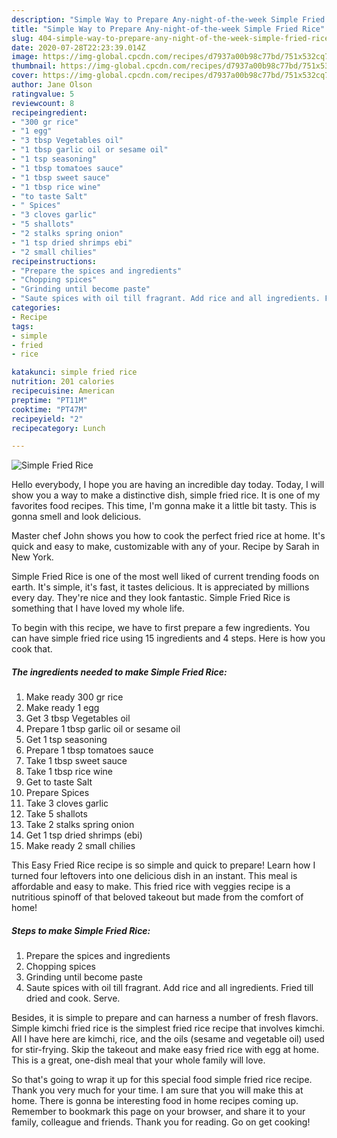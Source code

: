 ```yaml
---
description: "Simple Way to Prepare Any-night-of-the-week Simple Fried Rice"
title: "Simple Way to Prepare Any-night-of-the-week Simple Fried Rice"
slug: 404-simple-way-to-prepare-any-night-of-the-week-simple-fried-rice
date: 2020-07-28T22:23:39.014Z
image: https://img-global.cpcdn.com/recipes/d7937a00b98c77bd/751x532cq70/simple-fried-rice-recipe-main-photo.jpg
thumbnail: https://img-global.cpcdn.com/recipes/d7937a00b98c77bd/751x532cq70/simple-fried-rice-recipe-main-photo.jpg
cover: https://img-global.cpcdn.com/recipes/d7937a00b98c77bd/751x532cq70/simple-fried-rice-recipe-main-photo.jpg
author: Jane Olson
ratingvalue: 5
reviewcount: 8
recipeingredient:
- "300 gr rice"
- "1 egg"
- "3 tbsp Vegetables oil"
- "1 tbsp garlic oil or sesame oil"
- "1 tsp seasoning"
- "1 tbsp tomatoes sauce"
- "1 tbsp sweet sauce"
- "1 tbsp rice wine"
- "to taste Salt"
- " Spices"
- "3 cloves garlic"
- "5 shallots"
- "2 stalks spring onion"
- "1 tsp dried shrimps ebi"
- "2 small chilies"
recipeinstructions:
- "Prepare the spices and ingredients"
- "Chopping spices"
- "Grinding until become paste"
- "Saute spices with oil till fragrant. Add rice and all ingredients. Fried till dried and cook. Serve."
categories:
- Recipe
tags:
- simple
- fried
- rice

katakunci: simple fried rice 
nutrition: 201 calories
recipecuisine: American
preptime: "PT11M"
cooktime: "PT47M"
recipeyield: "2"
recipecategory: Lunch

---
```



![Simple Fried Rice](https://img-global.cpcdn.com/recipes/d7937a00b98c77bd/751x532cq70/simple-fried-rice-recipe-main-photo.jpg)

Hello everybody, I hope you are having an incredible day today. Today, I will show you a way to make a distinctive dish, simple fried rice. It is one of my favorites food recipes. This time, I'm gonna make it a little bit tasty. This is gonna smell and look delicious.

Master chef John shows you how to cook the perfect fried rice at home. It&#39;s quick and easy to make, customizable with any of your. Recipe by Sarah in New York.

Simple Fried Rice is one of the most well liked of current trending foods on earth. It's simple, it's fast, it tastes delicious. It is appreciated by millions every day. They're nice and they look fantastic. Simple Fried Rice is something that I have loved my whole life.


To begin with this recipe, we have to first prepare a few ingredients. You can have simple fried rice using 15 ingredients and 4 steps. Here is how you cook that.

<!--inarticleads1-->

##### The ingredients needed to make Simple Fried Rice:

1. Make ready 300 gr rice
1. Make ready 1 egg
1. Get 3 tbsp Vegetables oil
1. Prepare 1 tbsp garlic oil or sesame oil
1. Get 1 tsp seasoning
1. Prepare 1 tbsp tomatoes sauce
1. Take 1 tbsp sweet sauce
1. Take 1 tbsp rice wine
1. Get to taste Salt
1. Prepare  Spices
1. Take 3 cloves garlic
1. Take 5 shallots
1. Take 2 stalks spring onion
1. Get 1 tsp dried shrimps (ebi)
1. Make ready 2 small chilies


This Easy Fried Rice recipe is so simple and quick to prepare! Learn how I turned four leftovers into one delicious dish in an instant. This meal is affordable and easy to make. This fried rice with veggies recipe is a nutritious spinoff of that beloved takeout but made from the comfort of home! 

<!--inarticleads2-->

##### Steps to make Simple Fried Rice:

1. Prepare the spices and ingredients
1. Chopping spices
1. Grinding until become paste
1. Saute spices with oil till fragrant. Add rice and all ingredients. Fried till dried and cook. Serve.


Besides, it is simple to prepare and can harness a number of fresh flavors. Simple kimchi fried rice is the simplest fried rice recipe that involves kimchi. All I have here are kimchi, rice, and the oils (sesame and vegetable oil) used for stir-frying. Skip the takeout and make easy fried rice with egg at home. This is a great, one-dish meal that your whole family will love. 

So that's going to wrap it up for this special food simple fried rice recipe. Thank you very much for your time. I am sure that you will make this at home. There is gonna be interesting food in home recipes coming up. Remember to bookmark this page on your browser, and share it to your family, colleague and friends. Thank you for reading. Go on get cooking!
